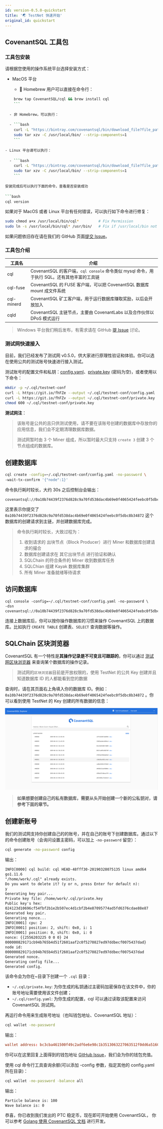 ```yaml
---
id: version-0.5.0-quickstart
title: '🌏 TestNet 快速开始'
original_id: quickstart
---
```

## CovenantSQL 工具包

### 工具包安装

请根据您使用的操作系统平台选择安装方式：

- MacOS 平台
    
    - 🍺 Homebrew 用户可以直接在命令行：

```bash
    brew tap CovenantSQL/cql && brew install cql
    ```

  - 非 Homebrew，可以执行：

  - ```bash
    curl -L "https://bintray.com/covenantsql/bin/download_file?file_path=CovenantSQL-v0.5.0.osx-amd64.tar.gz" | \
    sudo tar xzv -C /usr/local/bin/ --strip-components=1
    ```

- Linux 平台请可以执行：

  - ```bash
    curl -L "https://bintray.com/covenantsql/bin/download_file?file_path=CovenantSQL-v0.5.0.linux-amd64.tar.gz" | \
    sudo tar xzv -C /usr/local/bin/ --strip-components=1
    ```

安装完成后可以执行下面的命令，查看是否安装成功

```bash
cql version
```

如果对于 MacOS 或者 Linux 平台有任何错误，可以执行如下命令进行修复：

```bash
sudo chmod a+x /usr/local/bin/cql*         # Fix Permission
sudo ln -s /usr/local/bin/cql* /usr/bin/   # Fix if /usr/local/bin not in $PATH
```

如果问题依旧存在请在我们的 GitHub 页面[提交 Issue](https://github.com/CovenantSQL/CovenantSQL/issues/new?assignees=&labels=bug&template=bug_report.md&title=%5BBUG%5D)。

### 工具包介绍

| 工具名        | 介绍                                                               |
| ---------- | ---------------------------------------------------------------- |
| cql        | CovenantSQL 的客户端，`cql console` 命令类似 mysql 命令，用于执行 SQL。还有其他丰富的工具链 |
| cql-fuse   | CovenantSQL 的 FUSE 客户端，可以把 CovenantSQL 数据库 mount 成文件系统           |
| cql-minerd | CovenantSQL 矿工客户端，用于运行数据库赚取奖励，以后会开放加入                            |
| cqld       | CovenantSQL 主链节点，主要由 CovenantLabs 以及合作伙伴以 DPoS 模式运行              |

> Windows 平台我们稍后发布，有需求请在 GitHub [提 Issue](https://github.com/CovenantSQL/CovenantSQL/issues/new?assignees=&labels=&template=feature_request.md&title=) 讨论。

### 测试网快速接入

目前，我们已经发布了测试网 v0.5.0，供大家进行原理性验证和体验。你可以选在使用公共的测试账号快速进行接入测试。

测试账号的配置文件和私钥：[config.yaml](https://raw.githubusercontent.com/CovenantSQL/CovenantSQL/develop/conf/testnet/config.yaml)、[private.key](https://raw.githubusercontent.com/CovenantSQL/CovenantSQL/develop/conf/testnet/private.key) (密码为空)，或者使用以下命令：

```bash
mkdir -p ~/.cql/testnet-conf
curl -L https://git.io/fhFZe --output ~/.cql/testnet-conf/config.yaml
curl -L https://git.io/fhFZv --output ~/.cql/testnet-conf/private.key
chmod 600 ~/.cql/testnet-conf/private.key
```

**测试网注**：

> 该账号是公共的且只供测试使用，请不要在该账号创建的数据库中存放你的应用信息，我们会不定期清理数据库数据。
> 
> 测试网暂时由 3 个 Miner 组成，所以暂时最大只支持 `create 3` 创建 3 个节点组成的数据库。

## 创建数据库

```bash
cql create -config=~/.cql/testnet-conf/config.yaml -no-password \ 
-wait-tx-confirm '{"node":1}'
```

命令执行耗时较长，大约 30s 之后控制台会输出：

    covenantsql://0a10b74439f2376d828c9a70fd538dac4b69e0f4065424feebc0f5dbc8b34872
    

这里表示你提交了 `0a10b74439f2376d828c9a70fd538dac4b69e0f4065424feebc0f5dbc8b34872` 这个数据库的创建请求到主链，并创建数据库完成。

> 命令执行耗时较长，大致过程为：
> 
> 1. 收到请求的 出块节点（Block Producer）进行 Miner 和数据库创建请求的撮合
> 2. 数据库创建请求在 其它出块节点 进行验证和确认
> 3. SQLChain 的符合条件的 Miner 收到数据库任务
> 4. SQLChian 组建 Kayak 数据库集群
> 5. 所有 Miner 准备就绪等待请求

## 访问数据库

```shell
cql console -config=~/.cql/testnet-conf/config.yaml -no-password \ 
-dsn covenantsql://0a10b74439f2376d828c9a70fd538dac4b69e0f4065424feebc0f5dbc8b34872
```

连接上数据库后，你可以按你操作数据库的习惯来操作 CovenantSQL 上的数据库。比如执行 `CREATE TABLE` 创建表、`SELECT` 查询数据等操作。

## SQLChain 区块浏览器

CovenantSQL 有一个特性是**其操作记录是不可变且可跟踪的**，你可以通过 [测试网区块浏览器](https://explorer.dbhub.org/) 来查询某个数据库的操作记录。

> 测试网的`区块浏览器`目前是开放权限的，使用 TestNet 的公共 Key 创建并且知道数据库 ID 的人都能看到您的数据

查询时，请在其页面右上角填入你的数据库 ID。例如：`0a10b74439f2376d828c9a70fd538dac4b69e0f4065424feebc0f5dbc8b34872` 。你可以看到使用 TestNet 的 Key 创建的所有数据的信息：

![explorer](https://github.com/CovenantSQL/docs/raw/master/website/static/img/explorer.png)

> **如果想要创建自己的私有数据库，需要从头开始创建一个新的公私钥对，请参考下面的章节。**

## 创建新账号

我们的测试网支持你创建自己的的账号，并在自己的账号下创建数据库。通过以下的命令创建账号（会询问设置主密码，可以加上 `-no-password` 留空）：

```bash
cql generate -no-password config
```

输出：

    INFO[0000] cql build: cql HEAD-48fff30-20190328075135 linux amd64 go1.11.6 
    "/home/work/.cql" already exists. 
    Do you want to delete it? (y or n, press Enter for default n):
    y
    Generating key pair...
    Private key file: /home/work/.cql/private.key
    Public key's hex: 024123d10696cf54fbf2b1e2b507ec4d1cbf2b4e87095774ad5fd6376cdae88e87
    Generated key pair.
    Generating nonce...
    INFO[0001] cpu: 2                                       
    INFO[0001] position: 2, shift: 0x0, i: 1                
    INFO[0001] position: 0, shift: 0x0, i: 0                
    nonce: {{2556203225 0 0 0} 24 000000829171cb94b765b4d51f2601aaf2c0f5270827ed97ddbecf0075437dad}
    node id: 000000829171cb94b765b4d51f2601aaf2c0f5270827ed97ddbecf0075437dad
    Generated nonce.
    Generating config file...
    Generated config.
    

该命令会为你在~目录下创建一个 `.cql` 目录：

- `~/.cql/private.key`: 为你生成的私钥通过主密码加密保存在该文件中，你的账号地址需要使用该文件创建；
- `~/.cql/config.yaml`: 为你生成的配置，cql 可以通过读取该配置来访问 CovenantSQL 测试网。

再运行命令用来生成账号地址（也叫钱包地址、CovenantSQL 地址）：

```bash
cql wallet -no-password
```

输出：

```toml
wallet address: bc3cba461500f49c2adf6e6e98c1b3513063227063512f0dd6a5160c01de5e3c
```

你可以在这里回复上面得到的钱包地址 [GitHub Issue](https://github.com/CovenantSQL/CovenantSQL/issues/283)，我们会为你的钱包充值。

使用 cql 命令行工具查询余额(可以添加 -config 参数，指定其他的 config.yaml 所在目录)：

```bash
cql wallet -no-password -balance all
```

输出：

    Particle balance is: 100
    Wave balance is: 0
    

恭喜，你已收到我们发出的 PTC 稳定币，现在即可开始使用 CovenantSQL， 你可以参考 [Golang 使用 CovenantSQL 文档](./development) 进行开发。